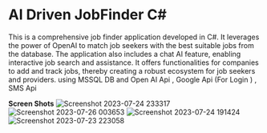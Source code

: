 # AI Driven JobFinder C#
 This is a comprehensive job finder application developed in C#. It leverages the power of OpenAI to match job seekers with the best suitable jobs from the database. The application also includes a chat AI feature, enabling interactive job search and assistance. It offers functionalities for companies to add and track jobs, thereby creating a robust ecosystem for job seekers and providers. using MSSQL DB and  Open AI Api , Google Api (For Login )  , SMS Api
 
 <b>Screen Shots</b>
![Screenshot 2023-07-24 233317](https://github.com/RyanSilva2004/AI-Driven-JobFinder-.Net/assets/137909008/7884b0f4-25c5-4ebc-9cbd-b2c9f6717f91)
![Screenshot 2023-07-26 003653](https://github.com/RyanSilva2004/AI-Driven-JobFinder-.Net/assets/137909008/4b71d9f9-76f6-4f76-a0ba-ed13cb4412c5)
![Screenshot 2023-07-24 191424](https://github.com/RyanSilva2004/AI-Driven-JobFinder-.Net/assets/137909008/2ae4d762-4e7c-4df7-9982-f7e8ed4bcd00)
![Screenshot 2023-07-23 223058](https://github.com/RyanSilva2004/AI-Driven-JobFinder-.Net/assets/137909008/7cccd2d9-38ed-4d13-82db-d413067db959)

